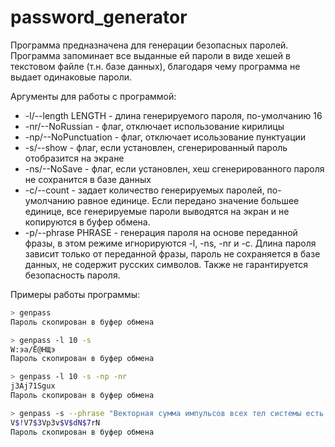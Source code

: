 # password_generator

Программа предназначена для генерации безопасных паролей. Программа запоминает все выданные ей пароли в виде хешей в текстовом файле (т.н. базе данных), благодаря чему программа не выдает одинаковые пароли.

Аргументы для работы с программой:

* -l/--length LENGTH - длина генерируемого пароля, по-умолчанию 16
* -nr/--NoRussian - флаг, отключает использование кирилицы
* -np/--NoPunctuation - флаг, отключает исользование пунктуации
* -s/--show - флаг, если установлен, сгенерированный пароль отобразится на экране
* -ns/--NoSave - флаг, если установлен, хеш сгенерированного пароля не сохранится в базе данных
* -c/--count - задает количество генерируемых паролей, по-умолчанию равное единице. Если передано значение большее единице,
все генерируемые пароли выводятся на экран и не копируются в буфер обмена.
* -p/--phrase PHRASE - генерация пароля на основе переданной фразы, в этом режиме игнорируются -l, -ns, -nr и -c. Длина пароля
зависит только от переданной фразы, пароль не сохраняется в базе данных, не содержит русских символов. Также не гарантируется безопасность пароля.

Примеры работы программы:
```bash
> genpass
Пароль скопирован в буфер обмена
```

```bash
> genpass -l 10 -s
W:эa/Ё@НЩэ
Пароль скопирован в буфер обмена
```

```bash
> genpass -l 10 -s -np -nr
j3Aj71Sgux
Пароль скопирован в буфер обмена
```

```bash
> genpass -s --phrase "Векторная сумма импульсов всех тел системы есть величина постоянная, если векторная сумма внешних сил, дейтсвующих на систему тел, равна нулю."
V$!V7$3Vp3v$V$dN$7rN
Пароль скопирован в буфер обмена
```
